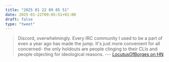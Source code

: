 ```yaml
---
title: "2025 01 22 09 05 51"
date: 2025-01-22T09:05:51+01:00
draft: false
type: "tweet"
---
```

> Discord, overwhelmingly. Every IRC community I used to be a part of even a year ago has made the jump. It's just more convenient for all concerned- the only holdouts are people clinging to their CLIs and people objecting for ideological reasons. --- [LocutusOfBorges on HN](https://news.ycombinator.com/item?id=15731193)

